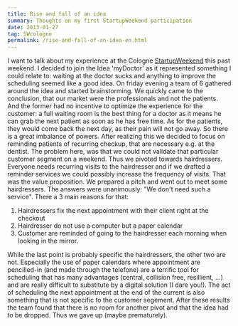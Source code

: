 ```yaml
---
title: Rise and fall of an idea
summary: Thoughts on my first StartupWeekend participation
date: 2013-01-27
tag: SWcologne
permalink: /rise-and-fall-of-an-idea-en.html
---
```


I want to talk about my experience at the Cologne
[StartupWeekend](http://cologne.startupweekend.org) this past weekend.
I decided to join the Idea 'myDoctor' as it represented something I could relate
to: waiting at the doctor sucks and anything to improve the scheduling seemed
like a good idea. On friday evening a team of 6 gathered around the idea and
started brainstorming. We quickly came to the conclusion, that our market were
the professionals and not the patients. And the former had no incentive to
optimize the experience for the customer: a full waiting room is the best thing
for a doctor as it means he can grab the next patient as soon as he has free
time. As for the patients, they would come back the next day, as their pain will
not go away. So there is a great imbalance of powers. After realizing this we
decided to focus on reminding patients of recurring checkup, that are necessary
e.g. at the dentist. The problem here, was that we could not validate that
particular customer segment on a weekend. Thus we pivoted towards hairdressers.
Everyone needs recurring visits to the hairdresser and if we drafted a reminder
services we could possibly increase the frequency of visits. That was the value
proposition. We prepared a pitch and went out to meet some hairdressers. The
answers were unanimously: "We don't need such a service". There a 3 main reasons
for that:

 1. Hairdressers fix the next appointment with their client right at the
 checkout
 2. Hairdresser do not use a computer but a paper calendar
 3. Customer are reminded of going to the hairdresser each morning when looking
 in the mirror.

While the last point is probably specific the hairdressers, the other two are
not. Especially the use of paper calendars where appointment are pencilled-in
(and made through the telefone) are a terrific tool for scheduling that has many
advantages (central, collision free, resillient, &hellip;) and are really
difficult to substitute by a digital solution (I dare you!). The act of
scheduling the next appointment at the end of the current is also something that
is not specific to the customer segement. After these results the team found
that there is no room for another pivot and that the idea had to be dropped.
Thus we gave up (maybe prematurely).
